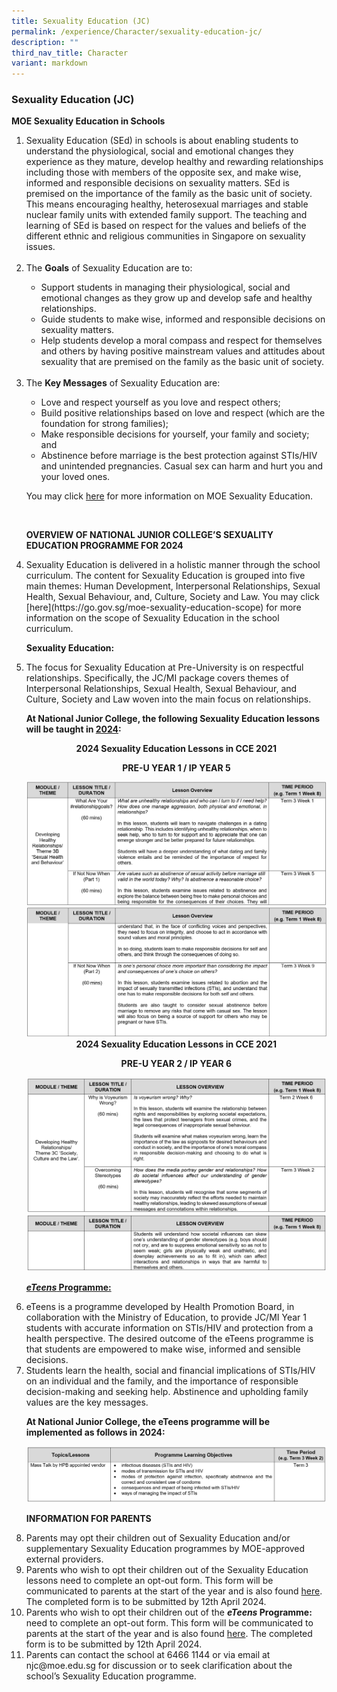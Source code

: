 ```yaml
---
title: Sexuality Education (JC)
permalink: /experience/Character/sexuality-education-jc/
description: ""
third_nav_title: Character
variant: markdown
---
```

### Sexuality Education (JC)

<b>MOE Sexuality Education in Schools</b>
<ol>

<li>Sexuality Education (SEd) in schools is about enabling students to understand the physiological, social and emotional changes they experience as they mature, develop healthy and rewarding relationships including those with members of the opposite sex, and make wise, informed and responsible decisions on sexuality matters. SEd is premised on the importance of the family as the basic unit of society. This means encouraging healthy, heterosexual marriages and stable nuclear family units with extended family support. The teaching and learning of SEd is based on respect for the values and beliefs of the different ethnic and religious communities in Singapore on sexuality issues.</li>

<br>

<li>The <b>Goals</b> of Sexuality Education are to:</li>
<ul>
<li>Support students in managing their physiological, social and emotional changes as they grow up and develop safe and healthy relationships.</li>
<li>Guide students to make wise, informed and responsible decisions on sexuality matters.</li>
<li>Help students develop a moral compass and respect for themselves and others by having positive mainstream values and attitudes about sexuality that are premised on the family as the basic unit of society.</li>
</ul>

<br>
	
<li>The <b>Key Messages</b> of Sexuality Education are:</li>
<ul>
<li>Love and respect yourself as you love and respect others;</li>
<li>Build positive relationships based on love and respect (which are the foundation for strong families);</li>
<li>Make responsible decisions for yourself, your family and society; and</li>
<li>Abstinence before marriage is the best protection against STIs/HIV and unintended pregnancies. Casual sex can harm and hurt you and your loved ones.</li>
</ul>

You may click <a href="https://go.gov.sg/moe-sexuality-education">here</a> for more information on MOE Sexuality Education.

<br>

<b>OVERVIEW OF NATIONAL JUNIOR COLLEGE’S SEXUALITY EDUCATION PROGRAMME FOR 2024</b>

<li>Sexuality Education is delivered in a holistic manner through the school curriculum. The content for Sexuality Education is grouped into five main themes: Human Development, Interpersonal Relationships, Sexual Health, Sexual Behaviour, and, Culture, Society and Law. You may click [here](https://go.gov.sg/moe-sexuality-education-scope) for more information on the scope of Sexuality Education in the school curriculum.</li>

<b>Sexuality Education:</b>

<li>The focus for Sexuality Education at Pre-University is on respectful relationships. Specifically, the JC/MI package covers themes of Interpersonal Relationships, Sexual Health, Sexual Behaviour, and Culture, Society and Law woven into the main focus on relationships. </li>

<b>At National Junior College, the following Sexuality Education lessons will be taught in <u>2024</u>:</b>

<center> <b>2024 Sexuality Education Lessons in CCE 2021</b>

<b> PRE-U YEAR 1 / IP YEAR 5 </b> </center>

<img alt="Description of the image" src="/images/For%20Sexual%20Education%20JC%20&amp;%20Sec/PREUY1_IPY5_1.png">

<img alt="Description of the image" src="/images/For%20Sexual%20Education%20JC%20&amp;%20Sec/PREUY1_IPY5_2.png">

<center> <b>2024 Sexuality Education Lessons in CCE 2021</b>

<b> PRE-U YEAR 2 / IP YEAR 6 </b> </center>

<img alt="Description of the image" src="/images/For%20Sexual%20Education%20JC%20&amp;%20Sec/PREUY2_IPY6_1.png">

<img alt="Description of the image" src="/images/For%20Sexual%20Education%20JC%20&amp;%20Sec/PREUY2_IPY6_2.png">

<b><u> <i>eTeens</i> Programme: </u></b> 

<li>eTeens is a programme developed by Health Promotion Board, in collaboration with the Ministry of Education, to provide JC/MI Year 1 students with accurate information on STIs/HIV and protection from a health perspective. The desired outcome of the eTeens programme is that students are empowered to make wise, informed and sensible decisions.</li>

<li>Students learn the health, social and financial implications of STIs/HIV on an individual and the family, and the importance of responsible decision-making and seeking help. Abstinence and upholding family values are the key messages.</li>

<b>At National Junior College, the eTeens programme will be implemented as follows in 2024:</b>

<img alt="Description of the image" src="/images/For%20Sexual%20Education%20JC%20&amp;%20Sec/eTeens.png">

<b>INFORMATION FOR PARENTS</b>

<li>Parents may opt their children out of Sexuality Education and/or supplementary Sexuality Education programmes by MOE-approved external providers.</li>

<li>Parents who wish to opt their children out of the Sexuality Education lessons need to complete an opt-out form. This form will be communicated to parents at the start of the year and is also found <a href="https://form.gov.sg/65b0d83d2f6c2880eb08018b">here</a>. The completed form is to be submitted by 12th April 2024.</li>

<li>Parents who wish to opt their children out of the <b> <i>eTeens</i> Programme: </b> need to complete an opt-out form. This form will be communicated to parents at the start of the year and is also found <a href="https://form.gov.sg/65b0d9577ed92f9250dadb36">here</a>. The completed form is to be submitted by 12th April 2024.</li>

<li>Parents can contact the school at 6466 1144 or via email at njc@moe.edu.sg for discussion or to seek clarification about the school’s Sexuality Education programme.</li></ol>